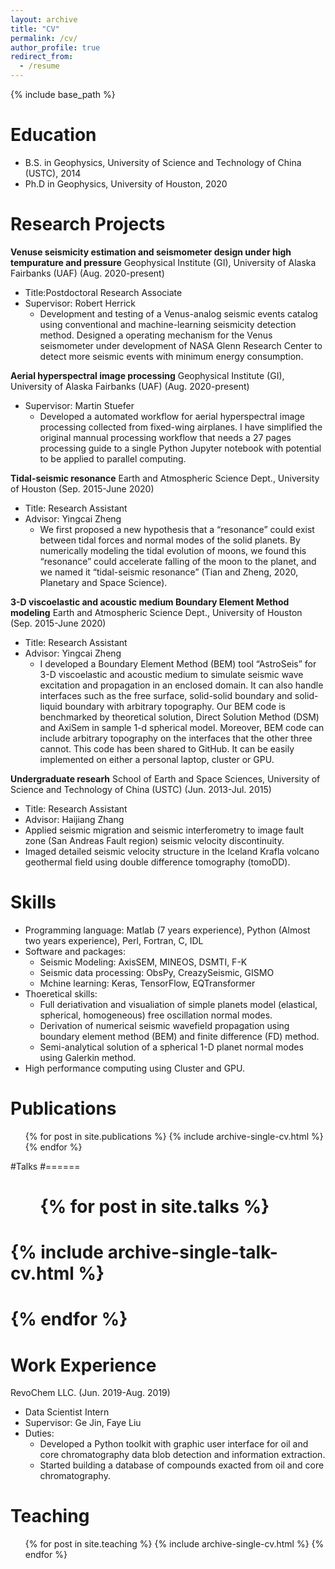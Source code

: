 ```yaml
---
layout: archive
title: "CV"
permalink: /cv/
author_profile: true
redirect_from:
  - /resume
---
```


{% include base_path %}

Education
======
* B.S. in Geophysics, University of Science and Technology of China (USTC), 2014
* Ph.D in Geophysics, University of Houston, 2020

Research Projects
======
**Venuse seismicity estimation and seismometer design under high tempurature and pressure** 
Geophysical Institute (GI), University of Alaska Fairbanks (UAF) (Aug. 2020-present)
* Title:Postdoctoral Research Associate                           
* Supervisor: Robert Herrick				  
  *	Development and testing of a Venus-analog seismic events catalog using conventional and machine-learning seismicity detection method. Designed a operating mechanism for the Venus seismometer under development of NASA Glenn Research Center to detect more seismic events with minimum energy consumption. 

**Aerial hyperspectral image processing** 
Geophysical Institute (GI), University of Alaska Fairbanks (UAF) (Aug. 2020-present)
* Supervisor: Martin Stuefer
  * Developed a automated workflow for aerial hyperspectral image processing collected from fixed-wing airplanes. I have simplified the original mannual processing workflow that needs a 27 pages processing guide to a single Python Jupyter notebook with potential to be applied to parallel computing.

**Tidal-seismic resonance** 
Earth and Atmospheric Science Dept., University of Houston  (Sep. 2015-June 2020)				
* Title: Research Assistant	                           
* Advisor: Yingcai Zheng					 
  * We first proposed a new hypothesis that a “resonance” could exist between tidal forces and normal modes of the solid planets. By numerically modeling the tidal evolution of moons, we found this “resonance” could accelerate falling of the moon to the planet, and we named it “tidal-seismic resonance” (Tian and Zheng, 2020, Planetary and Space Science). 

**3-D viscoelastic and acoustic medium Boundary Element Method modeling** 
Earth and Atmospheric Science Dept., University of Houston  (Sep. 2015-June 2020)				
* Title: Research Assistant	                           
* Advisor: Yingcai Zheng		
  * I developed a Boundary Element Method (BEM) tool “AstroSeis” for 3-D viscoelastic and acoustic medium to simulate seismic wave excitation and propagation in an enclosed domain. It can also handle interfaces such as the free surface, solid-solid boundary and solid-liquid boundary with arbitrary topography. Our BEM code is benchmarked by theoretical solution, Direct Solution Method (DSM) and AxiSem in sample 1-d spherical model. Moreover, BEM code can include arbitrary topography on the interfaces that the other three cannot. This code has been shared to GitHub. It can be easily implemented on either a personal laptop, cluster or GPU. 

**Undergraduate researh** 
School of Earth and Space Sciences, University of Science and Technology of China (USTC)	(Jun. 2013-Jul. 2015)	
*  Title: Research Assistant	                               
*  Advisor: Haijiang Zhang				           
  * Applied seismic migration and seismic interferometry to image fault zone (San Andreas Fault region) seismic velocity discontinuity.
  * Imaged detailed seismic velocity structure in the Iceland Krafla volcano geothermal field using double difference tomography (tomoDD).


  
Skills
======
* Programming language: Matlab (7 years experience), Python (Almost two years experience), Perl, Fortran, C, IDL
* Software and packages: 
  * Seismic Modeling: AxisSEM, MINEOS, DSMTI, F-K
  * Seismic data processing: ObsPy, CreazySeismic, GISMO
  * Mchine learning: Keras, TensorFlow, EQTransformer
* Thoeretical skills: 
  * Full deriativation and visualiation of simple planets model (elastical, spherical, homogeneous) free oscillation normal modes.
  * Derivation of numerical seismic wavefield propagation using boundary element method (BEM) and finite difference (FD) method.
  * Semi-analytical solution of a spherical 1-D planet normal modes using Galerkin method.
* High performance computing using Cluster and GPU.

Publications
======

  <ul>{% for post in site.publications %}
    {% include archive-single-cv.html %}
  {% endfor %}</ul>
  
#Talks
#======
#  <ul>{% for post in site.talks %}
#    {% include archive-single-talk-cv.html %}
#  {% endfor %}</ul>
  
 Work Experience
======
   RevoChem LLC.  (Jun. 2019-Aug. 2019)
*  Data Scientist Intern		
*  Supervisor: Ge Jin, Faye Liu					
* Duties: 
  * Developed a Python toolkit with graphic user interface for oil and core chromatography data blob detection and information extraction.
  *	Started building a database of compounds exacted from oil and core chromatography.
 

  
Teaching
======
  <ul>{% for post in site.teaching %}
    {% include archive-single-cv.html %}
  {% endfor %}</ul>
  


